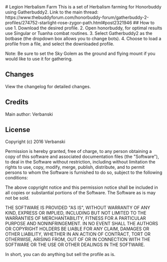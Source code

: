 <snippet>
  <content>
# Legion Herbalism Farm
This is a set of Herbalism farming for Honorbuddy using Gatherbuddy2. Link to the main thread: https://www.thebuddyforum.com/honorbuddy-forum/gatherbuddy-2-profiles/274752-starlight-rose-zygor-path.html#post2321946
## How to use
1. Download the desired profile.
2. Open honorbuddy, for optimal results use Singular or Tuanha combat routines.
3. Select Gatherbuddy2 as the botbase (the dropdown box allows you to change bots).
4. Choose to load a profile from a file, and select the downloaded profile.

Note: Be sure to set the Sky Golem as the ground and flying mount if you would like to use it for gathering.
## Changes
View the changelog for detailed changes.
## Credits
Main author: Verbanski
## License
Copyright (c) 2016 Verbanski

Permission is hereby granted, free of charge, to any person obtaining a copy of this software and associated documentation files (the "Software"), to deal in the Software without restriction, including without limitation the rights to use, copy, modify, merge, publish, distribute, and to permit persons to whom the Software is furnished to do so, subject to the following conditions:

The above copyright notice and this permission notice shall be included in all copies or substantial portions of the Software. The Software as is may not be sold.

THE SOFTWARE IS PROVIDED "AS IS", WITHOUT WARRANTY OF ANY KIND, EXPRESS OR IMPLIED, INCLUDING BUT NOT LIMITED TO THE WARRANTIES OF MERCHANTABILITY, FITNESS FOR A PARTICULAR PURPOSE AND NONINFRINGEMENT. IN NO EVENT SHALL THE AUTHORS OR COPYRIGHT HOLDERS BE LIABLE FOR ANY CLAIM, DAMAGES OR OTHER LIABILITY, WHETHER IN AN ACTION OF CONTRACT, TORT OR OTHERWISE, ARISING FROM, OUT OF OR IN CONNECTION WITH THE SOFTWARE OR THE USE OR OTHER DEALINGS IN THE SOFTWARE.


In short, you can do anything but sell the profile as is.
</content>
  <tabTrigger></tabTrigger>
</snippet>